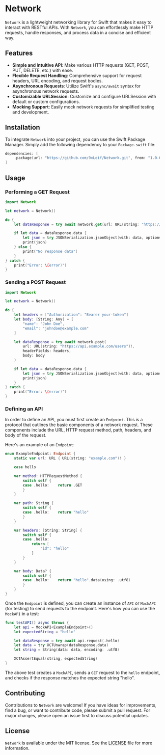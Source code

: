 # Network

`Network` is a lightweight networking library for Swift that makes it easy to interact with RESTful APIs. With `Network`, you can effortlessly make HTTP requests, handle responses, and process data in a concise and efficient way.

## Features

- **Simple and Intuitive API**: Make various HTTP requests (GET, POST, PUT, DELETE, etc.) with ease.
- **Flexible Request Handling**: Comprehensive support for request headers, URL encoding, and request bodies.
- **Asynchronous Requests**: Utilize Swift's `async/await` syntax for asynchronous network requests.
- **Customizable URLSession**: Customize and configure URLSession with default or custom configurations.
- **Mocking Support**: Easily mock network requests for simplified testing and development.

## Installation

To integrate `Network` into your project, you can use the Swift Package Manager. Simply add the following dependency to your `Package.swift` file:

```swift
dependencies: [
    .package(url: "https://github.com/0xLeif/Network.git", from: "1.0.0")
]
```

## Usage

### Performing a GET Request

```swift
import Network

let network = Network()

do {
    let dataResponse = try await network.get(url: URL(string: "https://api.example.com/posts")!)

    if let data = dataResponse.data {
        let json = try JSONSerialization.jsonObject(with: data, options: [])
        print(json)
    } else {
        print("No response data")
    }
} catch {
    print("Error: \(error)")
}
```

### Sending a POST Request

```swift
import Network

let network = Network()

do {
    let headers = ["Authorization": "Bearer your-token"]
    let body: [String: Any] = [
        "name": "John Doe",
        "email": "johndoe@example.com"
    ]

    let dataResponse = try await network.post(
        url: URL(string: "https://api.example.com/users")!,
        headerFields: headers,
        body: body
    )

    if let data = dataResponse.data {
        let json = try JSONSerialization.jsonObject(with: data, options: [])
        print(json)
    }
} catch {
    print("Error: \(error)")
}

```

### Defining an API

In order to define an API, you must first create an `Endpoint`. This is a protocol that outlines the basic components of a network request. These components include the URL, HTTP request method, path, headers, and body of the request.

Here's an example of an `Endpoint`:

```swift
enum ExampleEndpoint: Endpoint {
    static var url: URL { URL(string: "example.com")! }

    case hello

    var method: HTTPRequestMethod {
        switch self {
        case .hello:    return .GET
        }
    }

    var path: String {
        switch self {
        case .hello:    return "hello"
        }
    }

    var headers: [String: String] {
        switch self {
        case .hello:
            return [
                "id": "hello"
            ]
        }
    }

    var body: Data? {
        switch self {
        case .hello:    return "hello".data(using: .utf8)
        }
    }
}

```

Once the `Endpoint` is defined, you can create an instance of `API` or `MockAPI` (for testing) to send requests to the endpoint. Here's how you can use the `MockAPI` in a test:

```swift
func testAPI() async throws {
    let api = MockAPI<ExampleEndpoint>()
    let expectedString = "hello"

    let dataResponse = try await api.request(.hello)
    let data = try XCTUnwrap(dataResponse.data)
    let string = String(data: data, encoding: .utf8)

    XCTAssertEqual(string, expectedString)
}

```

The above test creates a `MockAPI`, sends a `GET` request to the `hello` endpoint, and checks if the response matches the expected string "hello".

## Contributing

Contributions to `Network` are welcome! If you have ideas for improvements, find a bug, or want to contribute code, please submit a pull request. For major changes, please open an issue first to discuss potential updates.

## License

`Network` is available under the MIT license. See the [LICENSE](https://github.com/0xLeif/Network/blob/main/LICENSE) file for more information.
